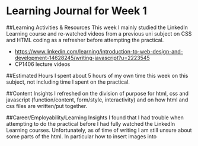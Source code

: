 # Learning Journal for Week 1

##Learning Activities & Resources
This week I mainly studied the LinkedIn Learning course and re-watched videos from a previous uni subject on
CSS and HTML coding as a refresher before attempting the practical.

- https://www.linkedin.com/learning/introduction-to-web-design-and-development-14628245/writing-javascript?u=2223545
- CP1406 lecture videos

##Estimated Hours
I spent about 5 hours of my own time this week on this subject, not including time I spent on the practical.

##Content Insights
I refreshed on the division of purpose for html, css and javascript (function/content, form/style, interactivity)
and on how html and css files are written/put together. 

##Career/Employability/Learning Insights
I found that I had trouble when attempting to do the practical before I had fully watched the LinkedIn Learning courses.
Unfortunately, as of time of writing I am still unsure about some parts of the html. In particular how to insert images
into <svg> tags. I will have to look into this further in the coming week.
